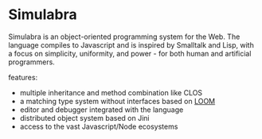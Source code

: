 # Simulabra
Simulabra is an object-oriented programming system for the Web. The language compiles to Javascript and is inspired by Smalltalk and Lisp, with a focus on simplicity, uniformity, and power - for both human and artificial programmers. 

features:
 - multiple inheritance and method combination like CLOS
 - a matching type system without interfaces based on [LOOM](https://www.researchgate.net/profile/Kim-Bruce-2/publication/221496196_Subtyping_Is_Not_a_Good_Match_for_Object-Oriented_Languages/links/09e415122545c6d7a4000000/Subtyping-Is-Not-a-Good-Match-for-Object-Oriented-Languages.pdf)
 - editor and debugger integrated with the language
 - distributed object system based on Jini
 - access to the vast Javascript/Node ecosystems
 
